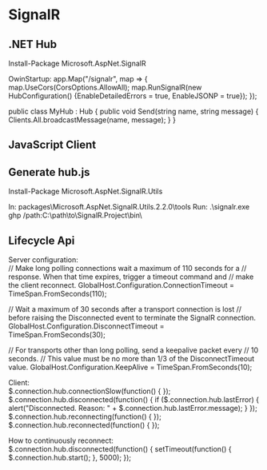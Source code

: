 SignalR
=======

.NET Hub
--------
Install-Package Microsoft.AspNet.SignalR

OwinStartup:
app.Map("/signalr", map =>
{
  map.UseCors(CorsOptions.AllowAll);
  map.RunSignalR(new HubConfiguration() {EnableDetailedErrors = true, EnableJSONP = true});
});

public class MyHub : Hub
{
  public void Send(string name, string message)
  {
    Clients.All.broadcastMessage(name, message);
  }
}

JavaScript Client
-----------------
<script src="/bower_components/jquery/dist/jquery.min.js"></script>
<script src="/bower_components/signalr/jquery.signalR.min.js"></script>
<script src="/hub.js"></script>

<script>
  $(function () {
    var myHub = $.connection.myHub;
    myHub.client.broadcastMessage = function (name, message) {
      console.log('broadcastMessage', name, message);
    };

    $.connection.hub.logging = true;
    $.connection.hub.start().done(function () {
      myHub.server.send('name', 'message');
    });
  });
</script>

Generate hub.js
---------------
Install-Package Microsoft.AspNet.SignalR.Utils

In: packages\Microsoft.AspNet.SignalR.Utils.2.2.0\tools
Run: .\signalr.exe ghp /path:C:\path\to\SignalR.Project\bin\

Lifecycle Api
-------------
Server configuration:  
// Make long polling connections wait a maximum of 110 seconds for a
// response. When that time expires, trigger a timeout command and
// make the client reconnect.
GlobalHost.Configuration.ConnectionTimeout = TimeSpan.FromSeconds(110);

// Wait a maximum of 30 seconds after a transport connection is lost
// before raising the Disconnected event to terminate the SignalR connection.
GlobalHost.Configuration.DisconnectTimeout = TimeSpan.FromSeconds(30);

// For transports other than long polling, send a keepalive packet every
// 10 seconds. 
// This value must be no more than 1/3 of the DisconnectTimeout value.
GlobalHost.Configuration.KeepAlive = TimeSpan.FromSeconds(10);

Client:  
$.connection.hub.connectionSlow(function() { });
$.connection.hub.disconnected(function() {
	if ($.connection.hub.lastError) {
		alert("Disconnected. Reason: " +  $.connection.hub.lastError.message);
	}
});
$.connection.hub.reconnecting(function() { });
$.connection.hub.reconnected(function() { });

How to continuously reconnect:  
$.connection.hub.disconnected(function() {
  setTimeout(function() {
     $.connection.hub.start();
  }, 5000);
});